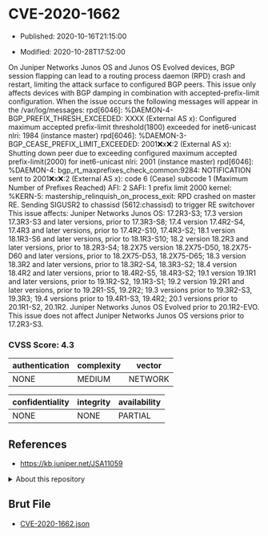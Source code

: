 # CVE-2020-1662

- Published: 2020-10-16T21:15:00

- Modified: 2020-10-28T17:52:00

On Juniper Networks Junos OS and Junos OS Evolved devices, BGP session flapping can lead to a routing process daemon (RPD) crash and restart, limiting the attack surface to configured BGP peers. This issue only affects devices with BGP damping in combination with accepted-prefix-limit configuration. When the issue occurs the following messages will appear in the /var/log/messages: rpd[6046]: %DAEMON-4-BGP_PREFIX_THRESH_EXCEEDED: XXXX (External AS x): Configured maximum accepted prefix-limit threshold(1800) exceeded for inet6-unicast nlri: 1984 (instance master) rpd[6046]: %DAEMON-3-BGP_CEASE_PREFIX_LIMIT_EXCEEDED: 2001:x:x:x::2 (External AS x): Shutting down peer due to exceeding configured maximum accepted prefix-limit(2000) for inet6-unicast nlri: 2001 (instance master) rpd[6046]: %DAEMON-4: bgp_rt_maxprefixes_check_common:9284: NOTIFICATION sent to 2001:x:x:x::2 (External AS x): code 6 (Cease) subcode 1 (Maximum Number of Prefixes Reached) AFI: 2 SAFI: 1 prefix limit 2000 kernel: %KERN-5: mastership_relinquish_on_process_exit: RPD crashed on master RE. Sending SIGUSR2 to chassisd (5612:chassisd) to trigger RE switchover This issue affects: Juniper Networks Junos OS: 17.2R3-S3; 17.3 version 17.3R3-S3 and later versions, prior to 17.3R3-S8; 17.4 version 17.4R2-S4, 17.4R3 and later versions, prior to 17.4R2-S10, 17.4R3-S2; 18.1 version 18.1R3-S6 and later versions, prior to 18.1R3-S10; 18.2 version 18.2R3 and later versions, prior to 18.2R3-S4; 18.2X75 version 18.2X75-D50, 18.2X75-D60 and later versions, prior to 18.2X75-D53, 18.2X75-D65; 18.3 version 18.3R2 and later versions, prior to 18.3R2-S4, 18.3R3-S2; 18.4 version 18.4R2 and later versions, prior to 18.4R2-S5, 18.4R3-S2; 19.1 version 19.1R1 and later versions, prior to 19.1R2-S2, 19.1R3-S1; 19.2 version 19.2R1 and later versions, prior to 19.2R1-S5, 19.2R2; 19.3 versions prior to 19.3R2-S3, 19.3R3; 19.4 versions prior to 19.4R1-S3, 19.4R2; 20.1 versions prior to 20.1R1-S2, 20.1R2. Juniper Networks Junos OS Evolved prior to 20.1R2-EVO. This issue does not affect Juniper Networks Junos OS versions prior to 17.2R3-S3.

### CVSS Score: **4.3**

| authentication | complexity | vector |
| --- | --- | --- |
| NONE | MEDIUM | NETWORK |

| confidentiality | integrity | availability |
| --- | --- | --- |
| NONE | NONE | PARTIAL |

## References

* https://kb.juniper.net/JSA11059

<details>
<summary>About this repository</summary> 

  This repository is part of the project [Live Hack CVE](https://github.com/Live-Hack-CVE). Main website can be found [www.live-hack.org](https://www.live-hack.org) 
  
  Made by [Sn0wAlice](https://github.com/Sn0wAlice) for the people that care about security and need to have a feed of the latest CVEs. Hope you enjoy it, don't forget to star the repo and follow me on [Twitter](https://twitter.com/Sn0wAlice) and [Github](https://github.com/Sn0wAlice). And that is my [personnal website](https://www.alice-snow.me/)

  - [Home Page](https://github.com/Live-Hack-CVE)
  - [Framework](https://github.com/Live-Hack-CVE/cve-framework)
  - [CVE database](https://github.com/Live-Hack-CVE/full_database)
  - [Changelog](https://github.com/Live-Hack-CVE/Changelog)
</details>

## Brut File

* [CVE-2020-1662.json](https://raw.githubusercontent.com/Live-Hack-CVE/full_database/main/cves/2020/CVE-2020-1662.json)

